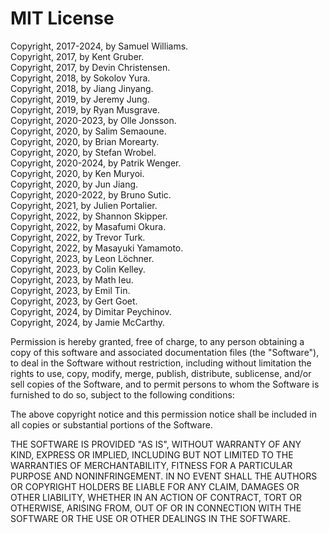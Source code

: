 # MIT License

Copyright, 2017-2024, by Samuel Williams.  
Copyright, 2017, by Kent Gruber.  
Copyright, 2017, by Devin Christensen.  
Copyright, 2018, by Sokolov Yura.  
Copyright, 2018, by Jiang Jinyang.  
Copyright, 2019, by Jeremy Jung.  
Copyright, 2019, by Ryan Musgrave.  
Copyright, 2020-2023, by Olle Jonsson.  
Copyright, 2020, by Salim Semaoune.  
Copyright, 2020, by Brian Morearty.  
Copyright, 2020, by Stefan Wrobel.  
Copyright, 2020-2024, by Patrik Wenger.  
Copyright, 2020, by Ken Muryoi.  
Copyright, 2020, by Jun Jiang.  
Copyright, 2020-2022, by Bruno Sutic.  
Copyright, 2021, by Julien Portalier.  
Copyright, 2022, by Shannon Skipper.  
Copyright, 2022, by Masafumi Okura.  
Copyright, 2022, by Trevor Turk.  
Copyright, 2022, by Masayuki Yamamoto.  
Copyright, 2023, by Leon Löchner.  
Copyright, 2023, by Colin Kelley.  
Copyright, 2023, by Math Ieu.  
Copyright, 2023, by Emil Tin.  
Copyright, 2023, by Gert Goet.  
Copyright, 2024, by Dimitar Peychinov.  
Copyright, 2024, by Jamie McCarthy.  

Permission is hereby granted, free of charge, to any person obtaining a copy
of this software and associated documentation files (the "Software"), to deal
in the Software without restriction, including without limitation the rights
to use, copy, modify, merge, publish, distribute, sublicense, and/or sell
copies of the Software, and to permit persons to whom the Software is
furnished to do so, subject to the following conditions:

The above copyright notice and this permission notice shall be included in all
copies or substantial portions of the Software.

THE SOFTWARE IS PROVIDED "AS IS", WITHOUT WARRANTY OF ANY KIND, EXPRESS OR
IMPLIED, INCLUDING BUT NOT LIMITED TO THE WARRANTIES OF MERCHANTABILITY,
FITNESS FOR A PARTICULAR PURPOSE AND NONINFRINGEMENT. IN NO EVENT SHALL THE
AUTHORS OR COPYRIGHT HOLDERS BE LIABLE FOR ANY CLAIM, DAMAGES OR OTHER
LIABILITY, WHETHER IN AN ACTION OF CONTRACT, TORT OR OTHERWISE, ARISING FROM,
OUT OF OR IN CONNECTION WITH THE SOFTWARE OR THE USE OR OTHER DEALINGS IN THE
SOFTWARE.
